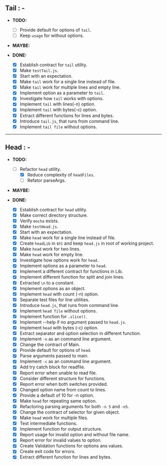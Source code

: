 ## Tail : - 

* __TODO:__

  - [ ] Provide default for options of `tail`.
  - [ ] Keep `usage` for without options.

* __MAYBE:__

* __DONE:__

  - [x] Establish contract for `tail` utility.
  - [x] Make `testTail.js`.
  - [x] Start with an expectation.
  - [x] Make `tail` work for a single line instead of file.
  - [x] Make `tail` work for multiple lines and empty line.
  - [x] Implement option as a parameter to `tail`.
  - [x] Investigate how `tail` works with options.
  - [x] Implement `tail` with lines(-n) option.
  - [x] Implement `tail` with bytes(-c) option.
  - [x] Extract different functions for lines and bytes. 
  - [x] Introduce `tail.js`, that runs from command line.
  - [x] Implement `tail file` without options.

---

## Head : -

* __TODO:__

    - [ ] Refactor `head` utility.
      - [x] Reduce complexity of `headFiles`.
      - [ ] Refator parseArgs.

* __MAYBE:__

* __DONE:__

    - [x] Establish contract for `head` utility.
    - [x] Make correct directory structure.
    - [x] Verify `mocha` exists.
    - [x] Make `testHead.js`.
    - [x] Start with an expectation.
    - [x] Make `head` work for a single line instead of file.
    - [x] Create `headLib` in src and keep `head.js` in root of working   project.
    - [x] Make `head` work for two lines. 
    - [x] Make `head` work for empty line.  
    - [x] Investigate how options work for `head`.  
    - [x] Implement options as a parameter to `head`. 
    - [x] Implement a different contract for functions in Lib.  
    - [x] Implement different function for split and join lines.  
    - [x] Extracted `\n` to a constant. 
    - [x] Implement options as an object. 
    - [x] Implement `head` with count (-n) option.  
    - [x] Separate test files for line utilities. 
    - [x] Introduce `head.js`, that runs from command line.   
    - [x] Implement `head file` without options.  
    - [x] Implement function for `.slice()`.  
    - [x] Implement --help if no argument passed to `head.js`.  
    - [x] Implement `head` with bytes (-c) option.  
    - [x] Extract separator and option selection in different function. 
    - [x] Implement `-n` as an command line argument. 
    - [x] Change the contract of Main.  
    - [x] Provide default for options of `head`.  
    - [x] Parse arguments passed to main. 
    - [x] Implement `-c` as an command line argument. 
    - [x] Add try catch block for readfile. 
    - [x] Report error when unable to read file.  
    - [x] Consider different structure for functions. 
    - [x] Report error when both switches provided. 
    - [x] Changed option name from count to lines.  
    - [x] Provide a default of 10 for -n option.  
    - [x] Make `head` for repeating same option.  
    - [x] Refactoring parsing arguments for both `-n 5` and `-n5`.  
    - [x] Change the contract of selector for given object. 
    - [x] Make `head` work for multiple files.  
    - [x] Test intermediate functions.  
    - [x] Implement function for output structure.  
    - [x] Report usage for invalid option and without file name.
    - [x] Report error for invalid values to option.
    - [x] Create Validation functions for options ans values.
    - [x] Create exit code for errors.
    - [x] Extract different function for lines and bytes.
